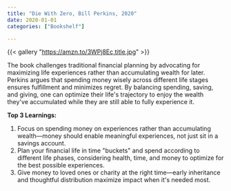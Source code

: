 ```yaml
---
title: "Die With Zero, Bill Perkins, 2020"
date: 2020-01-01
categories: ["Bookshelf"]

---
```


{{< gallery "https://amzn.to/3WPj8Ec,title.jpg" >}}

The book challenges traditional financial planning by advocating for maximizing life experiences rather than accumulating wealth for later. Perkins argues that spending money wisely across different life stages ensures fulfillment and minimizes regret. By balancing spending, saving, and giving, one can optimize their life's trajectory to enjoy the wealth they've accumulated while they are still able to fully experience it.

**Top 3 Learnings:**

1. Focus on spending money on experiences rather than accumulating wealth—money should enable meaningful experiences, not just sit in a savings account.
2. Plan your financial life in time "buckets" and spend according to different life phases, considering health, time, and money to optimize for the best possible experiences.
3. Give money to loved ones or charity at the right time—early inheritance and thoughtful distribution maximize impact when it's needed most.
